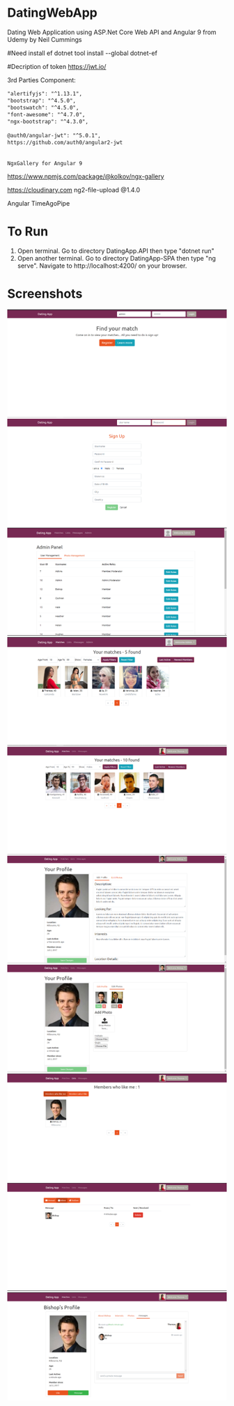# DatingWebApp
Dating Web Application using ASP.Net Core Web API and Angular 9 from Udemy by Neil Cummings

#Need install ef
dotnet tool install --global dotnet-ef

#Decription of token
https://jwt.io/

3rd Parties Component:

    "alertifyjs": "^1.13.1",
    "bootstrap": "^4.5.0",
    "bootswatch": "^4.5.0",
    "font-awesome": "^4.7.0",
    "ngx-bootstrap": "^4.3.0",

    @auth0/angular-jwt": "^5.0.1",
    https://github.com/auth0/angular2-jwt


    NgxGallery for Angular 9
   https://www.npmjs.com/package/@kolkov/ngx-gallery

   https://cloudinary.com
   ng2-file-upload @1.4.0

   Angular TimeAgoPipe

   # To Run
   1. Open terminal. Go to directory DatingApp.API then type "dotnet run"
   2. Open another terminal. Go to directory DatingApp-SPA then type "ng serve". Navigate to http://localhost:4200/ on your browser.

   # Screenshots

   ![LOG IN](/screenshots/logIn.PNG)
   ![REGISTER](/screenshots/register.PNG)
   ![ADMIN PAGE](/screenshots/adminPage.PNG)
   ![HOME](/screenshots/home.PNG)
   ![HOME USER](/screenshots/homeTherese.PNG)
   ![USER PROFILE](/screenshots/userProfile.PNG)
   ![USER PHOTOS](/screenshots/userPhotos.PNG)
   ![MATCHES](/screenshots/matches.PNG)
   ![MESSAGING](/screenshots/messagePage.PNG)
   ![CHAT](/screenshots/chat.PNG)